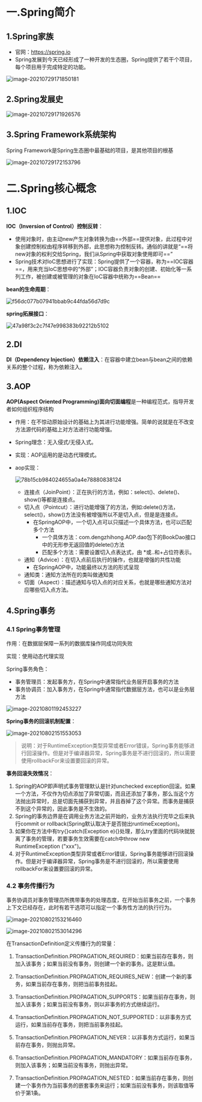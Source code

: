 # 一.Spring简介

## 1.Spring家族

- 官网：https://spring.io
- Spring发展到今天已经形成了一种开发的生态圈，Spring提供了若干个项目，每个项目用于完成特定的功能。

![image-20210729171850181](assist/image-20210729171850181.png)

## 2.Spring发展史

![image-20210729171926576](assist/image-20210729171926576.png)

## 3.Spring Framework系统架构

Spring Framework是Spring生态圈中最基础的项目，是其他项目的根基

![image-20210729172153796](assist/image-20210729172153796.png)

# 二.Spring核心概念

## 1.IOC

**IOC（Inversion of Control）控制反转**：

- 使用对象时，由主动new产生对象转换为由==外部==提供对象，此过程中对象创建控制权由程序转移到外部，此思想称为控制反转。通俗的讲就是“==将new对象的权利交给Spring，我们从Spring中获取对象使用即可==”
- Spring技术对IoC思想进行了实现：Spring提供了一个容器，称为==IOC容器==，用来充当IoC思想中的“外部”；IOC容器负责对象的创建、初始化等一系列工作，被创建或被管理的对象在IoC容器中统称为==Bean==

**bean的生命周期**：

![f56dc077b07941bbab9c44fda56d7d9c](assist/f56dc077b07941bbab9c44fda56d7d9c.png)

**spring拓展接口**：

![47a98f3c2c7f47e998383b92212b5102](assist/47a98f3c2c7f47e998383b92212b5102.png)

## 2.DI

**DI（Dependency Injection）依赖注入**：在容器中建立bean与bean之间的依赖关系的整个过程，称为依赖注入。

## 3.AOP

**AOP(Aspect Oriented Programming)面向切面编程**是一种编程范式，指导开发者如何组织程序结构

- 作用：在不惊动原始设计的基础上为其进行功能增强。简单的说就是在不改变方法源代码的基础上对方法进行功能增强。
- Spring理念：无入侵式/无侵入式。
- 实现：AOP运用的是动态代理模式。

- aop实现：

  ![78b15cb984024655a0a4e78880838124](assist/78b15cb984024655a0a4e78880838124.png)

  - 连接点（JoinPoint）：正在执行的方法，例如：select()、delete()、show()等都是连接点。
  - 切入点（Pointcut）：进行功能增强了的方法，例如:delete()方法，select()，show()方法没有被增强所以不是切入点，但是是连接点。
    - 在SpringAOP中，一个切入点可以只描述一个具体方法，也可以匹配多个方法
      - 一个具体方法：com.dengzhihong.AOP.dao包下的BookDao接口中的无形参无返回值的delete()方法
      - 匹配多个方法：需要设置切入点表达式，由  *或..和+占位符表示。
  - 通知（Advice）：在切入点前后执行的操作，也就是增强的共性功能
    - 在SpringAOP中，功能最终以方法的形式呈现
  - 通知类：通知方法所在的类叫做通知类
  - 切面（Aspect）：描述通知与切入点的对应关系，也就是哪些通知方法对应哪些切入点方法。

## 4.Spring事务

### 4.1 Spring事务管理

作用：在数据层保障一系列的数据库操作同成功同失败

实现：使用动态代理实现

Spring事务角色：

- 事务管理员：发起事务方，在Spring中通常指代业务层开启事务的方法
- 事务协调员：加入事务方，在Spring中通常指代数据层方法，也可以是业务层方法

![image-20210801192453227](assist/image-20210801192453227.png)

**Spring事务的回滚机制配置**：

![image-20210802151553053](assist/image-20210802151553053.png)

> 说明：对于RuntimeException类型异常或者Error错误，Spring事务能够进行回滚操作。但是对于编译器异常，Spring事务是不进行回滚的，所以需要使用rollbackFor来设置要回滚的异常。

**事务回滚失效情况**：

1. Spring的AOP即声明式事务管理默认是针对unchecked exception回滚。如果一个方法，不仅作为切点添加了异常切面，而且还添加了事务，那么当这个方法抛出异常时，总是切面先捕获到异常，并且吞掉了这个异常。而事务是捕获不到这个异常的，因此事务是不生效的。
2. Spring的事务边界是在调用业务方法之前开始的，业务方法执行完毕之后来执行commit or rollback(Spring默认取决于是否抛出runtimeException)。
3. 如果你在方法中有try{}catch(Exception e){}处理，那么try里面的代码块就脱离了事务的管理，若要事务生效需要在catch中throw new RuntimeException ("xxx")。
4. 对于RuntimeException类型异常或者Error错误，Spring事务能够进行回滚操作。但是对于编译器异常，Spring事务是不进行回滚的，所以需要使用rollbackFor来设置要回滚的异常。

### 4.2 事务传播行为

事务协调员对事务管理员所携带事务的处理态度，在开始当前事务之前，一个事务上下文已经存在，此时有若干选项可以指定一个事务性方法的执行行为。

![image-20210802153216460](assist/image-20210802153216460.png)

![image-20210802153014296](assist/image-20210802153014296.png)

在TransactionDefinition定义传播行为的常量：

1. TransactionDefinition.PROPAGATION_REQUIRED：如果当前存在事务，则加入该事务；如果当前没有事务，则创建一个新的事务。这是默认值。

2. TransactionDefinition.PROPAGATION_REQUIRES_NEW：创建一个新的事务，如果当前存在事务，则把当前事务挂起。

3. TransactionDefinition.PROPAGATION_SUPPORTS：如果当前存在事务，则加入该事务；如果当前没有事务，则以非事务的方式继续运行。

4. TransactionDefinition.PROPAGATION_NOT_SUPPORTED：以非事务方式运行，如果当前存在事务，则把当前事务挂起。

5. TransactionDefinition.PROPAGATION_NEVER：以非事务方式运行，如果当前存在事务，则抛出异常。

6. TransactionDefinition.PROPAGATION_MANDATORY：如果当前存在事务，则加入该事务；如果当前没有事务，则抛出异常。

7. TransactionDefinition.PROPAGATION_NESTED：如果当前存在事务，则创建一个事务作为当前事务的嵌套事务来运行；如果当前没有事务，则该取值等价于第1条。